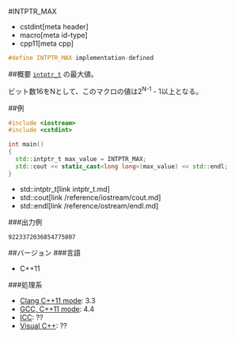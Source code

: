 #INTPTR_MAX
* cstdint[meta header]
* macro[meta id-type]
* cpp11[meta cpp]

```cpp
#define INTPTR_MAX implementation-defined
```

##概要
[`intptr_t`](intptr_t.md) の最大値。

ビット数16をNとして、このマクロの値は2<sup>N-1</sup> - 1以上となる。


##例
```cpp
#include <iostream>
#include <cstdint>

int main()
{
  std::intptr_t max_value = INTPTR_MAX;
  std::cout << static_cast<long long>(max_value) << std::endl;
}
```
* std::intptr_t[link intptr_t.md]
* std::cout[link /reference/iostream/cout.md]
* std::endl[link /reference/ostream/endl.md]


###出力例
```
9223372036854775807
```


##バージョン
###言語
- C++11

###処理系
- [Clang C++11 mode](/implementation.md#clang): 3.3
- [GCC, C++11 mode](/implementation.md#gcc): 4.4
- [ICC](/implementation.md#icc): ??
- [Visual C++](/implementation.md#visual_cpp): ??

